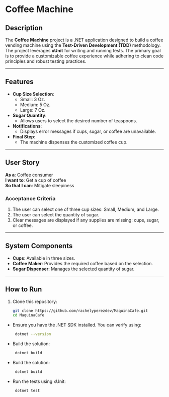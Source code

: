 # Coffee Machine

## Description

The **Coffee Machine** project is a .NET application designed to build a coffee vending machine using the **Test-Driven Development (TDD)** methodology. The project leverages **xUnit** for writing and running tests. The primary goal is to provide a customizable coffee experience while adhering to clean code principles and robust testing practices.

---

## Features

- **Cup Size Selection**:
  - Small: 3 Oz.
  - Medium: 5 Oz.
  - Large: 7 Oz.
- **Sugar Quantity**:
  - Allows users to select the desired number of teaspoons.
- **Notifications**:
  - Displays error messages if cups, sugar, or coffee are unavailable.
- **Final Step**:
  - The machine dispenses the customized coffee cup.

---

## User Story

**As a**: Coffee consumer  
**I want to**: Get a cup of coffee  
**So that I can**: Mitigate sleepiness  

### Acceptance Criteria

1. The user can select one of three cup sizes: Small, Medium, and Large.
2. The user can select the quantity of sugar.
3. Clear messages are displayed if any supplies are missing: cups, sugar, or coffee.

---

## System Components

- **Cups**: Available in three sizes.
- **Coffee Maker**: Provides the required coffee based on the selection.
- **Sugar Dispenser**: Manages the selected quantity of sugar.

---

## How to Run

1. Clone this repository:
   ```bash
   git clone https://github.com/rachelyperezdev/MaquinaCafe.git
   cd MaquinaCafe

+ Ensure you have the .NET SDK installed. You can verify using:
  ```bash
   dotnet --version

+ Build the solution:
  ```bash
   dotnet build

+ Build the solution:
  ```bash
   dotnet build

+ Run the tests using xUnit:
  ```bash
   dotnet test

